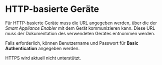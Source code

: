 # HTTP-basierte Geräte
Für HTTP-basierte Geräte muss die URL angegeben werden, über die der *Smart Appliance Enabler* mit dem Gerät kommunizieren kann. Diese URL muss der Dokumentation des verwendeten Gerätes entnommen werden.

Falls erforderlich, können Benutzername und Passwort für **Basic Authentication** angegeben werden.

HTTPS wird aktuell nicht unterstützt.
